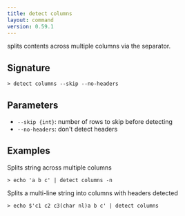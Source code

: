 ```yaml
---
title: detect columns
layout: command
version: 0.59.1
---
```


splits contents across multiple columns via the separator.

## Signature

```> detect columns --skip --no-headers```

## Parameters

 -  `--skip {int}`: number of rows to skip before detecting
 -  `--no-headers`: don't detect headers

## Examples

Splits string across multiple columns
```shell
> echo 'a b c' | detect columns -n
```

Splits a multi-line string into columns with headers detected
```shell
> echo $'c1 c2 c3(char nl)a b c' | detect columns
```
